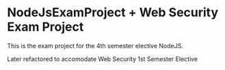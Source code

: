 # NodeJsExamProject + Web Security Exam Project
This is the exam project for the 4th semester elective NodeJS. 

Later refactored to accomodate Web Security 1st Semester Elective
